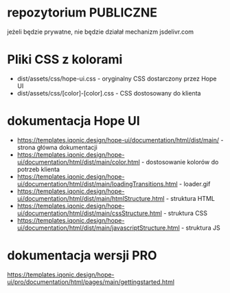 # repozytorium PUBLICZNE
jeżeli będzie prywatne, nie będzie działał mechanizm jsdelivr.com

# Pliki CSS z kolorami
- dist/assets/css/hope-ui.css - oryginalny CSS dostarczony przez Hope UI
- dist/assets/css/[color]-[color].css - CSS dostosowany do klienta

# dokumentacja Hope UI
- https://templates.iqonic.design/hope-ui/documentation/html/dist/main/ - strona główna dokumentacji
- https://templates.iqonic.design/hope-ui/documentation/html/dist/main/color.html - dostosowanie kolorów do potrzeb klienta
- https://templates.iqonic.design/hope-ui/documentation/html/dist/main/loadingTransitions.html - loader.gif
- https://templates.iqonic.design/hope-ui/documentation/html/dist/main/htmlStructure.html - struktura HTML
- https://templates.iqonic.design/hope-ui/documentation/html/dist/main/cssStructure.html - struktura CSS
- https://templates.iqonic.design/hope-ui/documentation/html/dist/main/javascriptStructure.html - struktura JS

# dokumentacja wersji PRO
https://templates.iqonic.design/hope-ui/pro/documentation/html/pages/main/gettingstarted.html

